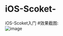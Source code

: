 # iOS-Scoket-
iOS-Scoket入门
#效果截图:<br/>
 ![image](https://github.com/pheromone/iOS-Scoket-/blob/master/%E6%9C%AA%E5%91%BD%E5%90%8D.gif) <br/>
